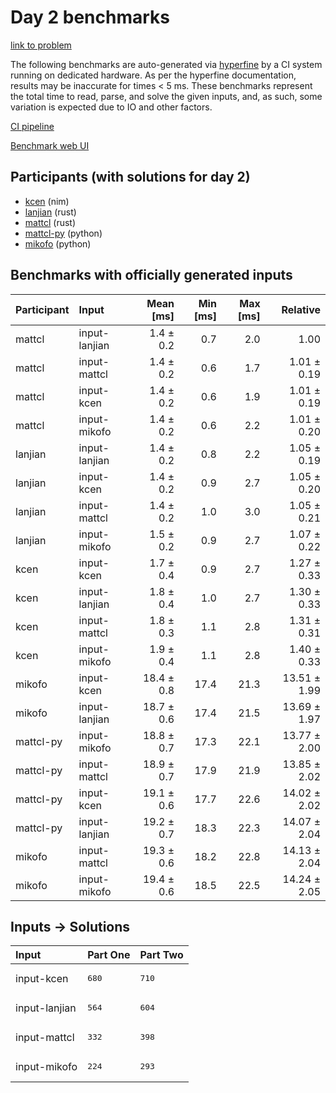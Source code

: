# Day 2 benchmarks

[link to problem](https://adventofcode.com/2024/day/2)

The following benchmarks are auto-generated via
[hyperfine](https://github.com/sharkdp/hyperfine) by a CI system running on
dedicated hardware. As per the hyperfine documentation, results may be
inaccurate for times < 5 ms. These benchmarks represent the total time to read,
parse, and solve the given inputs, and, as such, some variation is expected due
to IO and other factors.

[CI pipeline](http://ci.papercode.net:8080/teams/main/pipelines/aoc2024)

[Benchmark web UI](https://aoc.ancalagon.black)


## Participants (with solutions for day 2)

- [kcen](https://github.com/kcen/aoc2024) (nim)
- [lanjian](https://github.com/lanjian/aoc-2024) (rust)
- [mattcl](https://github.com/mattcl/aoc2024) (rust)
- [mattcl-py](https://github.com/mattcl/aoc2024-py) (python)
- [mikofo](https://github.com/mikofo/aoc2024) (python)


## Benchmarks with officially generated inputs

| Participant | Input | Mean [ms] | Min [ms] | Max [ms] | Relative |
|:---|:---|---:|---:|---:|---:|
| mattcl | input-lanjian | 1.4 ± 0.2 | 0.7 | 2.0 | 1.00 |
| mattcl | input-mattcl | 1.4 ± 0.2 | 0.6 | 1.7 | 1.01 ± 0.19 |
| mattcl | input-kcen | 1.4 ± 0.2 | 0.6 | 1.9 | 1.01 ± 0.19 |
| mattcl | input-mikofo | 1.4 ± 0.2 | 0.6 | 2.2 | 1.01 ± 0.20 |
| lanjian | input-lanjian | 1.4 ± 0.2 | 0.8 | 2.2 | 1.05 ± 0.19 |
| lanjian | input-kcen | 1.4 ± 0.2 | 0.9 | 2.7 | 1.05 ± 0.20 |
| lanjian | input-mattcl | 1.4 ± 0.2 | 1.0 | 3.0 | 1.05 ± 0.21 |
| lanjian | input-mikofo | 1.5 ± 0.2 | 0.9 | 2.7 | 1.07 ± 0.22 |
| kcen | input-kcen | 1.7 ± 0.4 | 0.9 | 2.7 | 1.27 ± 0.33 |
| kcen | input-lanjian | 1.8 ± 0.4 | 1.0 | 2.7 | 1.30 ± 0.33 |
| kcen | input-mattcl | 1.8 ± 0.3 | 1.1 | 2.8 | 1.31 ± 0.31 |
| kcen | input-mikofo | 1.9 ± 0.4 | 1.1 | 2.8 | 1.40 ± 0.33 |
| mikofo | input-kcen | 18.4 ± 0.8 | 17.4 | 21.3 | 13.51 ± 1.99 |
| mikofo | input-lanjian | 18.7 ± 0.6 | 17.4 | 21.5 | 13.69 ± 1.97 |
| mattcl-py | input-mikofo | 18.8 ± 0.7 | 17.3 | 22.1 | 13.77 ± 2.00 |
| mattcl-py | input-mattcl | 18.9 ± 0.7 | 17.9 | 21.9 | 13.85 ± 2.02 |
| mattcl-py | input-kcen | 19.1 ± 0.6 | 17.7 | 22.6 | 14.02 ± 2.02 |
| mattcl-py | input-lanjian | 19.2 ± 0.7 | 18.3 | 22.3 | 14.07 ± 2.04 |
| mikofo | input-mattcl | 19.3 ± 0.6 | 18.2 | 22.8 | 14.13 ± 2.04 |
| mikofo | input-mikofo | 19.4 ± 0.6 | 18.5 | 22.5 | 14.24 ± 2.05 |


## Inputs -> Solutions

| Input | Part One | Part Two |
|:---|:---|:---|
|input-kcen|<pre>680</pre>|<pre>710</pre>|
|input-lanjian|<pre>564</pre>|<pre>604</pre>|
|input-mattcl|<pre>332</pre>|<pre>398</pre>|
|input-mikofo|<pre>224</pre>|<pre>293</pre>|